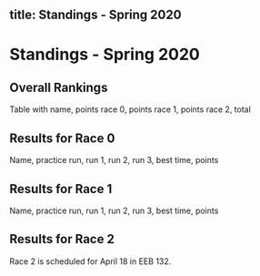 title: Standings - Spring 2020
---

# Standings - Spring 2020

## Overall Rankings

Table with name, points race 0, points race 1, points race 2, total

## Results for Race 0

Name, practice run, run 1, run 2, run 3, best time, points

## Results for Race 1

Name, practice run, run 1, run 2, run 3, best time, points

## Results for Race 2

Race 2 is scheduled for April 18 in EEB 132.
